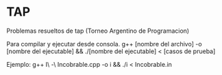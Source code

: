 # TAP
Problemas resueltos de tap (Torneo Argentino de Programacion)

Para compilar y ejecutar desde consola.
g++ [nombre del archivo] -o [nombre del ejecutable] && ./[nombre del ejecutable] < [casos de prueba]

Ejemplo:
g++ I\ -\ Incobrable.cpp -o i && ./i < Incobrable.in
